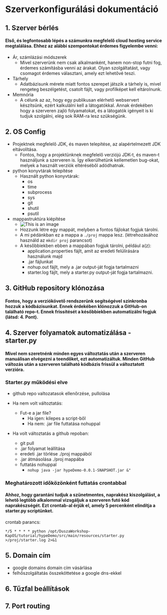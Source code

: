 # Szerverkonfigurálási dokumentáció

## 1. Szerver bérlés
#### Első, és legfontosabb lépés a számunkra megfelelő cloud hosting service megtalálása. Ehhez az alábbi szempontokat érdemes figyelembe venni:
* Ár, számlázási módszerek
  - Mivel szerverünk nem csak alkalmanként, hanem non-stop futni fog, érdemes számításba venni az árakat. Olyan szolgáltatást, vagy csomagot érdemes választani, amely ezt lehetővé teszi.
* Tárhely
  - Adatbázisunk mérete miatt fontos szerepet játszik a tárhely is, mivel rengeteg beszélgetést, csatolt fájlt, vagy profilképet kell eltárolnunk.
* Memnória
  - A célunk az az, hogy egy publikusan elérhető webservert készítsünk, ezért kalkulálni kell a látogatókkal. Annak érdekében hogy a szerveren zajló folyamatokat, és a látogatók igényeit is ki tudjuk szolgálni, elég sok RAM-ra lesz szükségünk.


## 2. OS Config

* Projektnek megfelelő JDK, és maven telepítése, az alapértelmezett JDK eltávolítása.
  - Fontos, hogy a projektünknek megfelelő verziójú JDK-t, és maven-t használjunk a szerveren is. Így elkerülhetünk kellemetlen bug-okat, melyek a használt verziók eltéréséből adódhatnak.
* python konyvtárak telepítése
  - Használt python konyvtárak: 
    - os
    - time
    - subprocess
    - sys
    - git
    - shutil
    - psutil
* mappastruktúra kiépítése
  - ![This is an image](../DuszaWorkshop-KapOS/Dokumentumok/Képek/proj.png)
  - Hozzunk létre egy mappát, melyben a fontos fájlokat fogjuk tárolni.
  - A mi pédánkban ez a mappa a ```./proj``` mappa lesz. (létrehozásához használd az ```mkdir proj``` parancsot)
  - A későbbiekben ebben a mappában fogjuk tárolni, például a(z):
    - application.properties fájlt, amit az eredeti felülírására használunk majd  
    - .jar fájlunkat
    - nohup.out fájlt, mely a .jar output-ját fogja tartalmazni
    - starter.log fájlt, mely a starter.py output-ját fogja tartalmazni.

## 3. GitHub repository klónozása

#### Fontos, hogy a verziókövető rendszerünk segítségével szinkronba hozzuk a kódbázisunkat. Ennek érdekében klónozzuk a GitHub-on található repo-t. Ennek frissítését a későbbiekben automatizálni fogjuk (látsd: 4. Pont).

## 4. Szerver folyamatok automatizálása - starter.py

#### Mivel nem szeretnénk minden egyes változtatás után a szerveren manuálisan elvégezni a teendőket, ezt automatizáltuk. Minden GitHub változás után a szerveren található kódbázis frissül a változtatott verzióra.

### Starter.py működési elve

* github repo valtozatasok ellenőrzése, pullolása

* Ha nem volt változtatás:
  - Fut-e a jar file? 
    - Ha igen: kilepes a script-ből
    - Ha nem: .jar file futtatása nohuppal
* Ha volt változtatás a github repoban:
  - git pull
  - .jar folyamat leállítása
  - eredeti .jar törlése ./proj mappából
  - .jar átmásolása ./proj mappába
  - futtatás nohuppal
    - ```nohup java -jar hypeDemo-0.0.1-SNAPSHOT.jar &"```
### Meghatározott időközönként futtatás crontabbal
#### Ahhoz, hogy garantáni tudjuk a szünetmentes, naprakész kiszolgálást, a lehető legtöbb alkalommal vizsgáljuk a szerveren futó kód naprakészségét. Ezt crontab-al érjük el, amely 5 percenként elindítja a starter.py scriptünket.

crontab parancs:

```*/5 * * * * python /opt/DuszaWorkshop-KapOS/tutorial/hypeDemo/src/main/resources/starter.py >/proj/starter.log 2>&1```

## 5. Domain cím
* google domains domain cím vásárlása
* felhőszolgáltatás összeköttetése a google dns-ekkel

## 6. Tűzfal beállítások 
## 7. Port routing